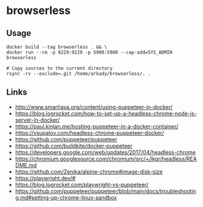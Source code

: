 # browserless


## Usage

```
docker build --tag browserless . && \
docker run --rm -p 9229:9229 -p 5900:5900 --cap-add=SYS_ADMIN browserless

# Copy sources to the current directory
rsync -rv --exclude=.git /home/arkady/browserless/. .
```

## Links
* http://www.smartjava.org/content/using-puppeteer-in-docker/
* https://blog.logrocket.com/how-to-set-up-a-headless-chrome-node-js-server-in-docker/
* https://paul.kinlan.me/hosting-puppeteer-in-a-docker-container/
* https://vsupalov.com/headless-chrome-puppeteer-docker/
* https://github.com/puppeteer/puppeteer
* https://github.com/buildkite/docker-puppeteer
* https://developers.google.com/web/updates/2017/04/headless-chrome
* https://chromium.googlesource.com/chromium/src/+/lkgr/headless/README.md
* https://github.com/Zenika/alpine-chrome#image-disk-size
* https://playwright.dev/#
* https://blog.logrocket.com/playwright-vs-puppeteer/
* https://github.com/puppeteer/puppeteer/blob/main/docs/troubleshooting.md#setting-up-chrome-linux-sandbox